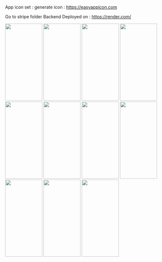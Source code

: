 App icon set : 
generate icon :  https://easyappicon.com

Go to stripe folder
Backend Deployed on : https://render.com/


<img src="https://github.com/asadpstu/myapp/assets/10845009/0de5d680-bbc8-411f-88cd-44877fffeb18" height="250px" width="120" />


<img src="https://github.com/asadpstu/myapp/assets/10845009/6fd73569-0d9b-4a81-92b7-0b54faa2c313" height="250px" width="120" />


<img src="https://github.com/asadpstu/myapp/assets/10845009/dd06b19e-1ba3-42d5-8499-5e331db1ff7e"  height="250px" width="120" />


<img src="https://github.com/asadpstu/myapp/assets/10845009/6f4ea7b2-966f-4ad8-85e6-fd0506d514b7" height="250px" width="120" />


<img src="https://github.com/asadpstu/myapp/assets/10845009/84511e1d-3468-4489-b441-c8a590879290" height="250px" width="120" />


<img src="https://github.com/asadpstu/myapp/assets/10845009/8d9efb1b-3a78-4709-a42a-62a8e4df738d" height="250px" width="120" />


<img src="https://github.com/asadpstu/myapp/assets/10845009/ced30b2f-537b-480c-8a5f-51512698f398" height="250px" width="120" />


<img src="https://github.com/asadpstu/myapp/assets/10845009/dea6a7c1-fad0-4bed-b1bf-b7d03ea2fe63" height="250px" width="120" />


<img src="https://github.com/asadpstu/myapp/assets/10845009/a138ed48-6b35-44b8-a12f-813b62586262" height="250px" width="120" />


<img src="https://github.com/asadpstu/myapp/assets/10845009/055004d5-0cf1-45e8-87ec-4d2c40d3c30c" height="250px" width="120" />


<img src="https://github.com/asadpstu/myapp/assets/10845009/e6064145-cb0b-48e9-b0fe-d64d1a9f6c9b" height="250px" width="120" />












